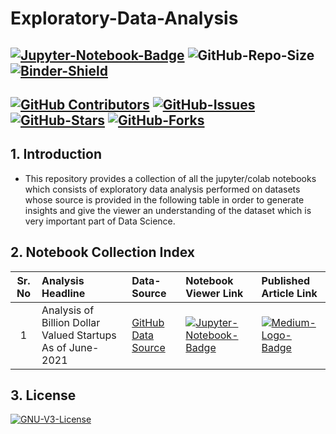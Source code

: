 # Exploratory-Data-Analysis  
[![Jupyter-Notebook-Badge](https://img.shields.io/badge/Jupyter-F37626.svg?&style=for-the-badge&logo=Jupyter&logoColor=white)](https://jupyter.org/) ![GitHub-Repo-Size](https://img.shields.io/github/repo-size/strikersps/Exploratory-Data-Analysis?color=%23FF0000&style=for-the-badge) [![Binder-Shield](https://mybinder.org/badge_logo.svg)](https://mybinder.org/v2/gh/strikersps/Exploratory-Data-Analysis/HEAD)  
-------------------------------------------------------------------
[![GitHub Contributors](https://img.shields.io/github/contributors/strikersps/Exploratory-Data-Analysis)](https://github.com/strikersps/Exploratory-Data-Analysis/graphs/contributors) [![GitHub-Issues](https://img.shields.io/github/issues/strikersps/Exploratory-Data-Analysis?style=flat-square)](https://github.com/strikersps/Exploratory-Data-Analysis/issues) [![GitHub-Stars](https://img.shields.io/github/stars/strikersps/Exploratory-Data-Analysis?style=flat-square)](https://github.com/strikersps/Exploratory-Data-Analysis/stargazers) [![GitHub-Forks](https://img.shields.io/github/stars/strikersps/Exploratory-Data-Analysis?style=flat-square)](https://github.com/strikersps/Exploratory-Data-Analysis/network/members)  
-------------------------------------------------------------------
## **1. Introduction**

- This repository provides a collection of all the jupyter/colab notebooks which consists of exploratory data analysis performed on datasets whose source is provided in the following table in order to generate insights and give the viewer an understanding of the dataset which is very important part of Data Science.  

## **2. Notebook Collection Index**  
|Sr. No| Analysis Headline | Data-Source | Notebook Viewer Link | Published Article Link|  
|:-----:|:----------------------|:----------------|:-----------------|:------------------|  
1 | Analysis of Billion Dollar Valued Startups As of June-2021 |[GitHub Data Source](https://github.com/strikersps/Exploratory-Data-Analysis/tree/main/Analysis-of-Startups-As-of-June-2021/Datasets) | [![Jupyter-Notebook-Badge](	https://img.shields.io/badge/Jupyter-F37626.svg?&style=for-the-badge&logo=Jupyter&logoColor=white)](https://nbviewer.jupyter.org/github/strikersps/Exploratory-Data-Analysis/blob/main/Analysis-of-Startups-As-of-June-2021/unicorn_startups_exploratory_analysis_june_2021.ipynb)| [![Medium-Logo-Badge](https://img.shields.io/badge/Medium-12100E?style=for-the-badge&logo=medium&logoColor=white)](https://medium.com/analytics-vidhya/analysis-of-startup-industry-as-of-june-2021-683e1b213a5c)  

## **3. License**  
[![GNU-V3-License](https://img.shields.io/github/license/strikersps/Exploratory-Data-Analysis?color=red&style=for-the-badge)](https://github.com/strikersps/Exploratory-Data-Analysis/blob/main/LICENSE)  
